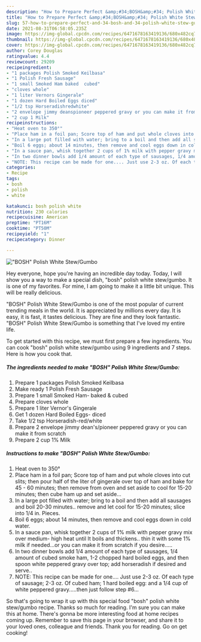 ```yaml
---
description: "How to Prepare Perfect &amp;#34;BOSH&amp;#34; Polish White Stew/Gumbo"
title: "How to Prepare Perfect &amp;#34;BOSH&amp;#34; Polish White Stew/Gumbo"
slug: 57-how-to-prepare-perfect-and-34-bosh-and-34-polish-white-stew-gumbo
date: 2021-08-31T06:58:05.235Z
image: https://img-global.cpcdn.com/recipes/6471678163419136/680x482cq70/bosh-polish-white-stewgumbo-recipe-main-photo.jpg
thumbnail: https://img-global.cpcdn.com/recipes/6471678163419136/680x482cq70/bosh-polish-white-stewgumbo-recipe-main-photo.jpg
cover: https://img-global.cpcdn.com/recipes/6471678163419136/680x482cq70/bosh-polish-white-stewgumbo-recipe-main-photo.jpg
author: Corey Douglas
ratingvalue: 4.4
reviewcount: 29209
recipeingredient:
- "1 packages Polish Smoked Keilbasa"
- "1 Polish Fresh Sausage"
- "1 small Smoked Ham baked  cubed"
- "cloves whole"
- "1 liter Vernors Gingerale"
- "1 dozen Hard Boiled Eggs diced"
- "1/2 tsp Horseradishredwhite"
- "2 envelope jimmy deanspioneer peppered gravy or you can make it from scratch"
- "2 cup 1 Milk"
recipeinstructions:
- "Heat oven to 350°"
- "Place ham in a foil pan; Score top of ham and put whole cloves into cut slits; then pour half of the liter of gingerale over top of ham and bake for 45 - 60 minutes; then remove from oven and set aside to cool for 15-20 minutes; then cube ham up and set aside..."
- "In a large pot filled with water; bring to a boil and then add all sausages and boil 20-30 minutes.. remove and let cool for 15-20 minutes; slice into 1/4 in. Pieces."
- "Boil 6 eggs; about 14 minutes, then remove and cool eggs down in cold water."
- "In a sauce pan, whisk together 2 cups of 1% milk with pepper gravy mix over medium- high heat until It boils and thickens.. thin it with some 1% milk if needed...or you can make it from scratch if you desire....."
- "In two dinner bowls add 1/4 amount of each type of sausages, 1/4 amount of cubed smoke ham, 1-2 chopped hard boiled eggs, and then spoon white peppered gravy over top; add horseradish if desired and serve.."
- "NOTE: This recipe can be made for one.... Just use 2-3 oz. Of each type of sausage; 2-3 oz. Of cubed ham; 1 hard boiled egg: and a 1/4 cup of white peppered gravy.....then just follow step #6..."
categories:
- Recipe
tags:
- bosh
- polish
- white

katakunci: bosh polish white 
nutrition: 230 calories
recipecuisine: American
preptime: "PT16M"
cooktime: "PT50M"
recipeyield: "1"
recipecategory: Dinner

---
```



![&#34;BOSH&#34; Polish White Stew/Gumbo](https://img-global.cpcdn.com/recipes/6471678163419136/680x482cq70/bosh-polish-white-stewgumbo-recipe-main-photo.jpg)

Hey everyone, hope you're having an incredible day today. Today, I will show you a way to make a special dish, &#34;bosh&#34; polish white stew/gumbo. It is one of my favorites. For mine, I am going to make it a little bit unique. This will be really delicious.



&#34;BOSH&#34; Polish White Stew/Gumbo is one of the most popular of current trending meals in the world. It is appreciated by millions every day. It is easy, it is fast, it tastes delicious. They are fine and they look fantastic. &#34;BOSH&#34; Polish White Stew/Gumbo is something that I've loved my entire life.


To get started with this recipe, we must first prepare a few ingredients. You can cook &#34;bosh&#34; polish white stew/gumbo using 9 ingredients and 7 steps. Here is how you cook that.

<!--inarticleads1-->

##### The ingredients needed to make &#34;BOSH&#34; Polish White Stew/Gumbo:

1. Prepare 1 packages Polish Smoked Keilbasa
1. Make ready 1 Polish Fresh Sausage
1. Prepare 1 small Smoked Ham- baked &amp; cubed
1. Prepare cloves whole
1. Prepare 1 liter Vernor&#39;s Gingerale
1. Get 1 dozen Hard Boiled Eggs- diced
1. Take 1/2 tsp Horseradish-red/white
1. Prepare 2 envelope jimmy dean&#39;s/pioneer peppered gravy or you can make it from scratch
1. Prepare 2 cup 1% Milk




<!--inarticleads2-->

##### Instructions to make &#34;BOSH&#34; Polish White Stew/Gumbo:

1. Heat oven to 350°
1. Place ham in a foil pan; Score top of ham and put whole cloves into cut slits; then pour half of the liter of gingerale over top of ham and bake for 45 - 60 minutes; then remove from oven and set aside to cool for 15-20 minutes; then cube ham up and set aside...
1. In a large pot filled with water; bring to a boil and then add all sausages and boil 20-30 minutes.. remove and let cool for 15-20 minutes; slice into 1/4 in. Pieces.
1. Boil 6 eggs; about 14 minutes, then remove and cool eggs down in cold water.
1. In a sauce pan, whisk together 2 cups of 1% milk with pepper gravy mix over medium- high heat until It boils and thickens.. thin it with some 1% milk if needed...or you can make it from scratch if you desire.....
1. In two dinner bowls add 1/4 amount of each type of sausages, 1/4 amount of cubed smoke ham, 1-2 chopped hard boiled eggs, and then spoon white peppered gravy over top; add horseradish if desired and serve..
1. NOTE: This recipe can be made for one.... Just use 2-3 oz. Of each type of sausage; 2-3 oz. Of cubed ham; 1 hard boiled egg: and a 1/4 cup of white peppered gravy.....then just follow step #6...




So that's going to wrap it up with this special food &#34;bosh&#34; polish white stew/gumbo recipe. Thanks so much for reading. I'm sure you can make this at home. There's gonna be more interesting food at home recipes coming up. Remember to save this page in your browser, and share it to your loved ones, colleague and friends. Thank you for reading. Go on get cooking!
